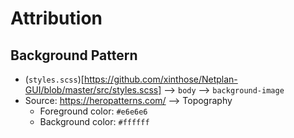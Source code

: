 # Attribution

## Background Pattern

- (`styles.scss`)[https://github.com/xinthose/Netplan-GUI/blob/master/src/styles.scss] --> `body` --> `background-image`
- Source: <https://heropatterns.com/> --> Topography
  - Foreground color: `#e6e6e6`
  - Background color: `#ffffff`
